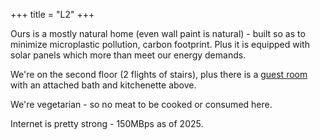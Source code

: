 +++
title = "L2"
+++

Ours is a mostly natural home (even wall paint is natural) - built so as to minimize microplastic pollution, carbon footprint. Plus it is equipped with solar panels which more than meet our energy demands.

We're on the second floor (2 flights of stairs), plus there is a [guest room](../l3/) with an attached bath and kitchenette above.

We're vegetarian - so no meat to be cooked or consumed here.

Internet is pretty strong - 150MBps as of 2025.

 
